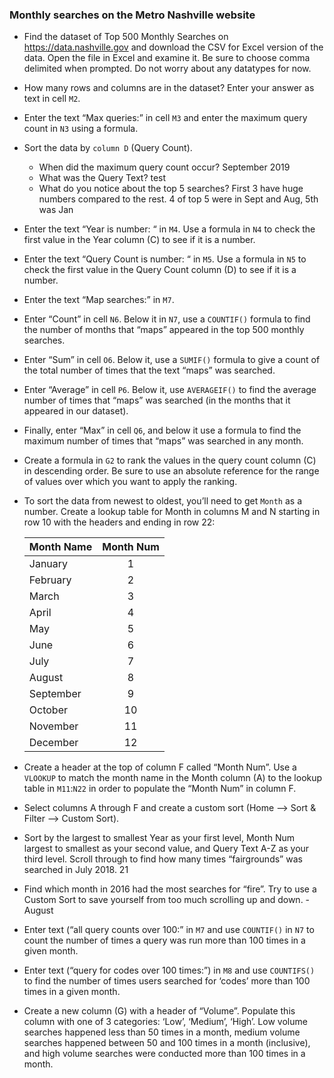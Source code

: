 ### Monthly searches on the Metro Nashville website

- Find the dataset of Top 500 Monthly Searches on https://data.nashville.gov and download the CSV for Excel version of the data. Open the file in Excel and examine it. Be sure to choose comma delimited when prompted. Do not worry about any datatypes for now.

- How many rows and columns are in the dataset? Enter your answer as text in cell `M2`.

- Enter the text “Max queries:” in cell `M3` and enter the maximum query count in `N3` using a formula.

- Sort the data by `column D` (Query Count).  
    - When did the maximum query count occur? September 2019
    - What was the Query Text? test
    - What do you notice about the top 5 searches? First 3 have huge numbers compared to the rest. 4 of top 5 were in Sept and Aug, 5th was Jan

- Enter the text “Year is number: “ in `M4`. Use a formula in `N4` to check the first value in the Year column (C) to see if it is a number.

- Enter the text “Query Count is number: “ in `M5`. Use a formula in `N5` to check the first value in the Query Count column (D) to see if it is a number.

- Enter the text “Map searches:” in `M7`. 
- Enter “Count” in cell `N6`. Below it in `N7`, use a `COUNTIF()` formula to find the number of months that “maps” appeared in the top 500 monthly searches.
- Enter “Sum” in cell `O6`. Below it, use a `SUMIF()` formula to give a count of the total number of times that the text “maps” was searched.
- Enter “Average” in cell `P6`. Below it, use `AVERAGEIF()` to find the average number of times that “maps” was searched (in the months that it appeared in our dataset).
- Finally, enter “Max” in cell `Q6`, and below it use a formula to find the maximum number of times that “maps” was searched in any month.

- Create a formula in `G2` to rank the values in the query count column (C) in descending order. Be sure to use an absolute reference for the range of values over which you want to apply the ranking. 

- To sort the data from newest to oldest, you’ll need to get `Month` as a number. Create a lookup table for Month in columns M and N starting in row 10 with the headers and ending in row 22:  

  Month Name   |  Month Num  
   -------     | :---------:  
  January      |   1   
  February     |   2   
  March        |   3   
  April        |   4   
  May          |   5   
  June         |   6   
  July         |   7   
  August       |   8   
  September    |   9   
  October      |   10   
  November     |   11   
  December     |   12   


- Create a header at the top of column F called “Month Num”. Use a `VLOOKUP` to match the month name in the Month column (A) to the lookup table in `M11`:`N22` in order to populate the “Month Num” in column F.

- Select columns A through F and create a custom sort (Home --> Sort & Filter --> Custom Sort). 

- Sort by the largest to smallest Year as your first level, Month Num largest to smallest as your second value, and Query Text A-Z as your third level. Scroll through to find how many times “fairgrounds” was searched in July 2018. 21

- Find which month in 2016 had the most searches for “fire”. Try to use a Custom Sort to save yourself from too much scrolling up and down. -August

- Enter text (“all query counts over 100:” in `M7` and use `COUNTIF()` in `N7` to count the number of times a query was run more than 100 times in a given month.

- Enter text (“query for codes over 100 times:”) in `M8` and use `COUNTIFS()` to find the number of times users searched for ‘codes’ more than 100 times in a given month.

- Create a new column (G) with a header of “Volume”. Populate this column with one of 3 categories: ‘Low’, ‘Medium’, ‘High’. Low volume searches happened less than 50 times in a month, medium volume searches happened between 50 and 100 times in a month (inclusive), and high volume searches were conducted more than 100 times in a month.

